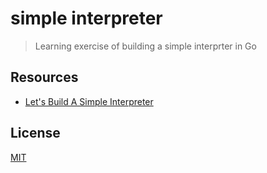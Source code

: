 # simple interpreter

> Learning exercise of building a simple interprter in Go

## Resources

- [Let's Build A Simple Interpreter](https://ruslanspivak.com/lsbasi-part1/)

## License

[MIT](LICENSE)
